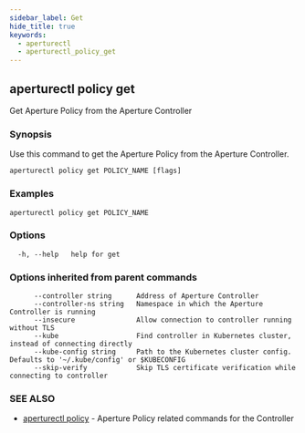 ```yaml
---
sidebar_label: Get
hide_title: true
keywords:
  - aperturectl
  - aperturectl_policy_get
---
```


<!-- markdownlint-disable -->

## aperturectl policy get

Get Aperture Policy from the Aperture Controller

### Synopsis

Use this command to get the Aperture Policy from the Aperture Controller.

```
aperturectl policy get POLICY_NAME [flags]
```

### Examples

```
aperturectl policy get POLICY_NAME
```

### Options

```
  -h, --help   help for get
```

### Options inherited from parent commands

```
      --controller string      Address of Aperture Controller
      --controller-ns string   Namespace in which the Aperture Controller is running
      --insecure               Allow connection to controller running without TLS
      --kube                   Find controller in Kubernetes cluster, instead of connecting directly
      --kube-config string     Path to the Kubernetes cluster config. Defaults to '~/.kube/config' or $KUBECONFIG
      --skip-verify            Skip TLS certificate verification while connecting to controller
```

### SEE ALSO

- [aperturectl policy](/reference/aperture-cli/aperturectl/policy/policy.md) - Aperture Policy related commands for the Controller
